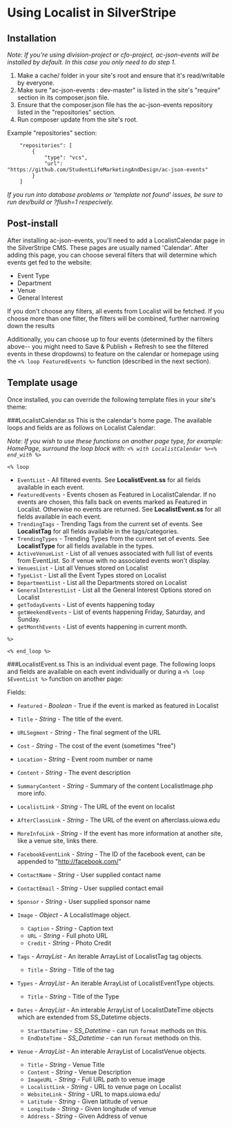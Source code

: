 # Using Localist in SilverStripe

## Installation
*Note: If you're using division-project or cfo-project, ac-json-events will be installed by default. In this case you only need to do step 1.*

1. Make a cache/ folder in your site's root and ensure that it's read/writable by everyone.
2. Make sure "ac-json-events : dev-master" is listed in the site's "require"  section in its composer.json file.
3. Ensure that the composer.json file has the ac-json-events repository listed in the "repositories" section. 
4. Run composer update from the site's root.

Example "repositories" section:

```
    "repositories": [
        {
            "type": "vcs",
            "url": "https://github.com/StudentLifeMarketingAndDesign/ac-json-events"
        }
    ]
```

*If you run into database problems or 'template not found' issues, be sure to run dev/build or ?flush=1 respecively.*

## Post-install
After installing ac-json-events, you'll need to add a LocalistCalendar page in the SilverStripe CMS. These pages are usually named 'Calendar'. After adding this page, you can choose several filters that will determine which events get fed to the website:

* Event Type
* Department
* Venue
* General Interest

If you don't choose any filters, all events from Localist will be fetched. If you choose more than one filter, the filters will be combined, further narrowing down the results

Additionally, you can choose up to four events (determined by the filters above-- you might need to Save & Publish + Refresh to see the filtered events in these dropdowns) to feature on the calendar or homepage using the ```<% loop FeaturedEvents %>``` function (described in the next section).

## Template usage

Once installed, you can override the following template files in your site's theme:

###LocalistCalendar.ss
This is the calendar's home page. The available loops and fields are as follows on Localist Calendar:

*Note: If you wish to use these functions on another page type, for example: HomePage, surround the loop block with: ```<% with LocalistCalendar %><% end_with %>```* 

```<% loop```

* ```EventList``` - All filtered events. See **LocalistEvent.ss** for all fields available in each event.
* ```FeaturedEvents``` - Events chosen as Featured in LocalistCalendar. If no events are chosen, this falls back on events marked as Featured in Localist. Otherwise no events are returned. See **LocalistEvent.ss** for all fields available in each event.
* ```TrendingTags``` - Trending Tags from the current set of events. See **LocalistTag** for all fields available in the tags/categories.
* ```TrendingTypes``` - Trending Types from the current set of events. See **LocalistType** for all fields available in the types.
* ```ActiveVenueList``` - List of all venues associated with full list of events from EventList. So if venue with no associated events won't display.
* ```VenuesList``` - List all Venues stored on Localist
* ```TypeList``` - List all the Event Types stored on Localist
* ```DepartmentList``` - List all the Departments stored on Localist
* ```GeneralInterestList``` - List all the General Interest Options stored on Localist
* ```getTodayEvents``` - List of events happening today
* ```getWeekendEvents``` - List of events happening Friday, Saturday, and Sunday.
* ```getMonthEvents``` - List of events happening in current month.

```%>```



```<% end_loop %>```


###LocalistEvent.ss
This is an individual event page. The following loops and fields are available on each event individually or during a ```<% loop $EventList %>``` function on another page:

Fields:

* ```Featured``` - *Boolean* - True if the event is marked as featured in Localist
* ```Title``` - *String* - The title of the event.
* ```URLSegment``` - *String* - The final segment of the URL
* ```Cost``` - *String* - The cost of the event (sometimes "free")
* ```Location``` - *String* - Event room number or name
* ```Content``` - *String* - The event description
* ```SummaryContent``` - *String* - Summary of the content
LocalistImage.php more info.
* ```LocalistLink``` - *String* - The URL of the event on localist
* ```AfterClassLink``` - *String* - The URL of the event on afterclass.uiowa.edu
* ```MoreInfoLink``` - *String* - If the event has more information at another site, like a venue site, links there.
* ```FacebookEventLink``` - *String* - The ID of the facebook event, can be appended to "http://facebook.com/"
* ```ContactName``` - *String* - User supplied contact name
* ```ContactEmail``` - *String* - User supplied contact email
* ```Sponsor``` - *String* - User supplied sponsor name

* ```Image``` - *Object* - A LocalistImage object.
  * `Caption` - *String* - Caption text
  * `URL` - *String* - Full photo URL
  * `Credit` - *String* - Photo Credit
* ```Tags``` - *ArrayList* - An iterable ArrayList of LocalistTag tag objects.
  * `Title` - *String* - Title of the tag 
* ```Types``` - *ArrayList* - An iterable ArrayList of LocalistEventType objects.
  * `Title` - *String* - Title of the Type
* ```Dates``` - *ArrayList* - An interable ArrayList of LocalistDateTime objects which are extended from SS_Datetime objects.
  * ```StartDateTime``` - *SS_Datetime* - can run `format` methods on this.
  * ```EndDateTime``` - *SS_Datetime* - can run `format` methods on this.
* ```Venue``` - *ArrayList* - An interable ArrayList of LocalistVenue objects.
  * ```Title``` - *String* - Venue Title
  * ```Content``` - *String* - Venue Description
  * ```ImageURL``` - *String* - Full URL path to venue image
  * ```LocalistLink``` - *String* - URL to venue page on Localist
  * ```WebsiteLink``` - *String* - URL to maps.uiowa.edu/
  * ```Latitude``` - *String* - Given latitude of venue
  * ```Longitude``` - *String* - Given longitude of venue
  * ```Address``` - *String* - Given Address of venue
  
